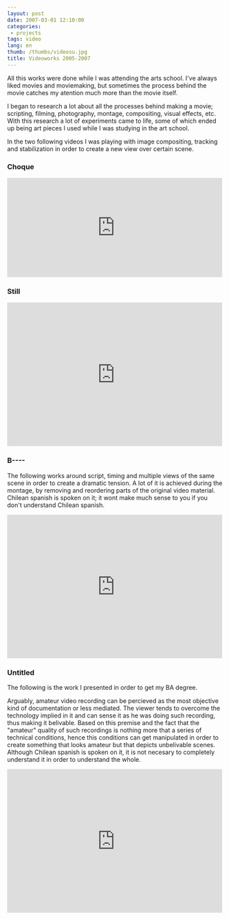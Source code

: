 ```yaml
---
layout: post
date: 2007-03-01 12:10:00
categories:
 - projects
tags: video
lang: en
thumb: /thumbs/videosu.jpg
title: Videoworks 2005-2007
---
```


All this works were done while I was attending the arts school.
I've always liked movies and moviemaking, but sometimes the process behind the movie catches my atention much more than the movie itself.

I began to research a lot about all the processes behind making a movie; scripting, filming, photography, montage, compositing, visual effects, etc.
With this research a lot of experiments came to life, some of which ended up being art pieces I used while I was studying in the art school.

In the two following videos I was playing with image compositing, tracking and stabilization in order to create a new view over certain scene.

### Choque

<iframe src="https://player.vimeo.com/video/1218997?byline=0&portrait=0" width="500" height="230" frameborder="0" webkitallowfullscreen mozallowfullscreen allowfullscreen></iframe>

### Still

<iframe src="https://player.vimeo.com/video/1221671?byline=0&portrait=0" width="500" height="333" frameborder="0" webkitallowfullscreen mozallowfullscreen allowfullscreen></iframe>

### B----

The following works around script, timing and multiple views of the same scene in order to create a dramatic tension. A lot of it is achieved during the montage, by removing and reordering parts of the original video material.
Chilean spanish is spoken on it; it wont make much sense to you if you don't understand Chilean spanish.

<iframe src="https://player.vimeo.com/video/2372246?byline=0&portrait=0" width="500" height="333" frameborder="0" webkitallowfullscreen mozallowfullscreen allowfullscreen></iframe>

### Untitled
The following is the work I presented in order to get my BA degree.

Arguably, amateur video recording can be percieved as the most objective kind of documentation or less mediated. The viewer tends to overcome the technology implied in it and can sense it as he was doing such recording, thus making it belivable. Based on this premise and the fact that the "amateur" quality of such recordings is nothing more that a series of technical conditions, hence this conditions can get manipulated in order to create something that looks amateur but that depicts unbelivable scenes.
Although Chilean spanish is spoken on it, it is not necesary to completely understand it in order to understand the whole.

<iframe src="https://player.vimeo.com/video/2373013?byline=0&portrait=0" width="500" height="333" frameborder="0" webkitallowfullscreen mozallowfullscreen allowfullscreen></iframe>
